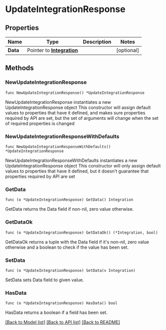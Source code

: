# UpdateIntegrationResponse

## Properties

Name | Type | Description | Notes
------------ | ------------- | ------------- | -------------
**Data** | Pointer to [**Integration**](Integration.md) |  | [optional] 

## Methods

### NewUpdateIntegrationResponse

`func NewUpdateIntegrationResponse() *UpdateIntegrationResponse`

NewUpdateIntegrationResponse instantiates a new UpdateIntegrationResponse object
This constructor will assign default values to properties that have it defined,
and makes sure properties required by API are set, but the set of arguments
will change when the set of required properties is changed

### NewUpdateIntegrationResponseWithDefaults

`func NewUpdateIntegrationResponseWithDefaults() *UpdateIntegrationResponse`

NewUpdateIntegrationResponseWithDefaults instantiates a new UpdateIntegrationResponse object
This constructor will only assign default values to properties that have it defined,
but it doesn't guarantee that properties required by API are set

### GetData

`func (o *UpdateIntegrationResponse) GetData() Integration`

GetData returns the Data field if non-nil, zero value otherwise.

### GetDataOk

`func (o *UpdateIntegrationResponse) GetDataOk() (*Integration, bool)`

GetDataOk returns a tuple with the Data field if it's non-nil, zero value otherwise
and a boolean to check if the value has been set.

### SetData

`func (o *UpdateIntegrationResponse) SetData(v Integration)`

SetData sets Data field to given value.

### HasData

`func (o *UpdateIntegrationResponse) HasData() bool`

HasData returns a boolean if a field has been set.


[[Back to Model list]](../README.md#documentation-for-models) [[Back to API list]](../README.md#documentation-for-api-endpoints) [[Back to README]](../README.md)


